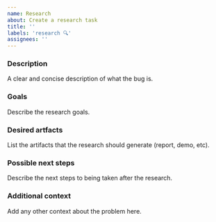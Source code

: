 ```yaml
---
name: Research
about: Create a research task
title: ''
labels: 'research 🔍'
assignees: ''
---
```


### Description

A clear and concise description of what the bug is.

### Goals

Describe the research goals.

### Desired artfacts

List the artifacts that the research should generate (report, demo, etc).

### Possible next steps

Describe the next steps to being taken after the research.

### Additional context

Add any other context about the problem here.
